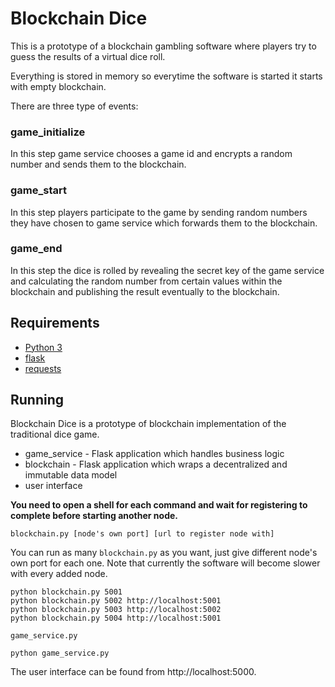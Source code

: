 # Blockchain Dice

This is a prototype of a blockchain gambling software where players try to guess the results of a virtual dice roll.

Everything is stored in memory so everytime the software is started it starts with empty blockchain.

There are three type of events:

### game_initialize

In this step game service chooses a game id and encrypts a random number and sends them to the blockchain.

### game_start

In this step players participate to the game by sending random numbers they have chosen to game service which forwards them to the blockchain.

### game_end

In this step the dice is rolled by revealing the secret key of the game service and calculating the random number from certain values within the blockchain and publishing the result eventually to the blockchain.

## Requirements

- [Python 3](https://www.python.org/)
- [flask](https://flask.palletsprojects.com/en/1.1.x/installation/#installation)
- [requests](https://docs.python-requests.org/en/master/user/install/#install)

## Running

Blockchain Dice is a prototype of blockchain implementation of the traditional dice game.

- game_service - Flask application which handles business logic
- blockchain - Flask application which wraps a decentralized and immutable data model
- user interface

**You need to open a shell for each command and wait for registering to complete before starting another node.**

`blockchain.py [node's own port] [url to register node with]`

You can run as many `blockchain.py` as you want, just give different node's own port for each one.
Note that currently the software will become slower with every added node.

```
python blockchain.py 5001
python blockchain.py 5002 http://localhost:5001
python blockchain.py 5003 http://localhost:5002
python blockchain.py 5004 http://localhost:5001
```

`game_service.py`
```
python game_service.py
```

The user interface can be found from http://localhost:5000.

